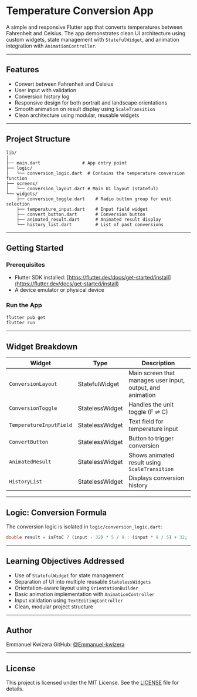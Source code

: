 
# Temperature Conversion App

A simple and responsive Flutter app that converts temperatures between Fahrenheit and Celsius. The app demonstrates clean UI architecture using custom widgets, state management with `StatefulWidget`, and animation integration with `AnimationController`.

---

## Features

* Convert between Fahrenheit and Celsius
* User input with validation
* Conversion history log
* Responsive design for both portrait and landscape orientations
* Smooth animation on result display using `ScaleTransition`
* Clean architecture using modular, reusable widgets

---

## Project Structure

```
lib/
│
├── main.dart                # App entry point
├── logic/
│   └── conversion_logic.dart  # Contains the temperature conversion function
├── screens/
│   └── conversion_layout.dart # Main UI layout (stateful)
└── widgets/
    ├── conversion_toggle.dart    # Radio button group for unit selection
    ├── temperature_input.dart    # Input field widget
    ├── convert_button.dart       # Conversion button
    ├── animated_result.dart      # Animated result display
    └── history_list.dart         # List of past conversions
```

---

## Getting Started

### Prerequisites

* Flutter SDK installed: [https://flutter.dev/docs/get-started/install](https://flutter.dev/docs/get-started/install)
* A device emulator or physical device

### Run the App

```bash
flutter pub get
flutter run
```

---

## Widget Breakdown

| Widget                  | Type            | Description                                                |
| ----------------------- | --------------- | ---------------------------------------------------------- |
| `ConversionLayout`      | StatefulWidget  | Main screen that manages user input, output, and animation |
| `ConversionToggle`      | StatelessWidget | Handles the unit toggle (F ⇌ C)                            |
| `TemperatureInputField` | StatelessWidget | Text field for temperature input                           |
| `ConvertButton`         | StatelessWidget | Button to trigger conversion                               |
| `AnimatedResult`        | StatelessWidget | Shows animated result using `ScaleTransition`              |
| `HistoryList`           | StatelessWidget | Displays conversion history                                |

---

## Logic: Conversion Formula

The conversion logic is isolated in `logic/conversion_logic.dart`:

```dart
double result = isFtoC ? (input - 32) * 5 / 9 : (input * 9 / 5) + 32;
```

---

## Learning Objectives Addressed

* Use of `StatefulWidget` for state management
* Separation of UI into multiple reusable `StatelessWidgets`
* Orientation-aware layout using `OrientationBuilder`
* Basic animation implementation with `AnimationController`
* Input validation using `TextEditingController`
* Clean, modular project structure

---

## Author

Emmanuel Kwizera
GitHub: [@Emmanuel-kwizera](https://github.com/Emmanuel-kwizera)

---

## License

This project is licensed under the MIT License. See the [LICENSE](LICENSE) file for details.

